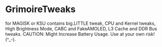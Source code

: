 # GrimoireTweaks
for MAGISK or KSU
contains big.LITTLE tweak, CPU and Kernel tweaks, High Brightness Mode, CABC and FakeAMOLED, L3 Cache and DDR Bus tweaks. CAUTION: Might Increase Battery Usage. Use at your own risk! (^_-).
